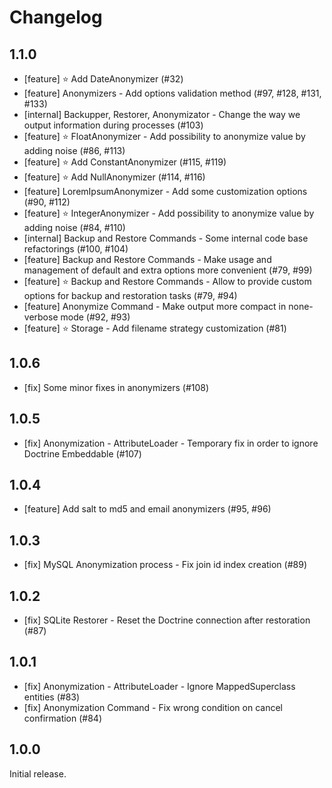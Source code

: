 # Changelog

## 1.1.0

* [feature] ⭐️ Add DateAnonymizer (#32)
* [feature] Anonymizers - Add options validation method (#97, #128, #131, #133)
* [internal] Backupper, Restorer, Anonymizator - Change the way we output information during processes (#103)
* [feature] ⭐️ FloatAnonymizer - Add possibility to anonymize value by adding noise (#86, #113)
* [feature] ⭐️ Add ConstantAnonymizer (#115, #119)
* [feature] ⭐️ Add NullAnonymizer (#114, #116)
* [feature] LoremIpsumAnonymizer - Add some customization options (#90, #112)
* [feature] ⭐️ IntegerAnonymizer - Add possibility to anonymize value by adding noise (#84, #110)
* [internal] Backup and Restore Commands - Some internal code base refactorings (#100, #104)
* [feature] Backup and Restore Commands - Make usage and management of default and extra options more convenient (#79, #99)
* [feature] ⭐️ Backup and Restore Commands - Allow to provide custom options for backup and restoration tasks (#79, #94)
* [feature] Anonymize Command - Make output more compact in none-verbose mode (#92, #93)
* [feature] ⭐️ Storage - Add filename strategy customization (#81)

## 1.0.6

* [fix] Some minor fixes in anonymizers (#108)

## 1.0.5

* [fix] Anonymization - AttributeLoader - Temporary fix in order to ignore Doctrine Embeddable (#107)

## 1.0.4

* [feature] Add salt to md5 and email anonymizers (#95, #96)

## 1.0.3

* [fix] MySQL Anonymization process - Fix join id index creation (#89)

## 1.0.2

* [fix] SQLite Restorer - Reset the Doctrine connection after restoration (#87)

## 1.0.1

* [fix] Anonymization - AttributeLoader - Ignore MappedSuperclass entities (#83)
* [fix] Anonymization Command - Fix wrong condition on cancel confirmation (#84)

## 1.0.0

Initial release.